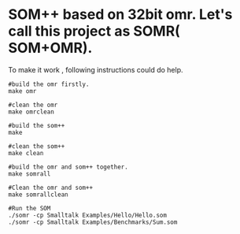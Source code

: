 # SOM++ based on 32bit omr. Let's call this project as SOMR( SOM+OMR).

To make it work , following instructions could do help. 

	#build the omr firstly.
	make omr
	
	#clean the omr
	make omrclean
	
	#build the som++
	make 
	
	#clean the som++
	make clean
	
	#build the omr and som++ together. 
	make somrall
	
	#Clean the omr and som++
	make somrallclean

	#Run the SOM
	./somr -cp Smalltalk Examples/Hello/Hello.som
	./somr -cp Smalltalk Examples/Benchmarks/Sum.som